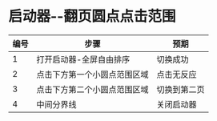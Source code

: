 # 启动器--翻页圆点点击范围

| 编号 | 步骤                                                         | 预期                               |
| ---- | ------------------------------------------------------------ | ---------------------------------- |
|1 | 打开启动器-全屏自由排序 |  切换成功 |
| 2 | 点击下方第一个小圆点范围区域 | 点击无反应 |
| 3 | 点击下方第二个小圆点范围区域  | 切换到第二页 |
| 4 | 中间分界线 | 关闭启动器 |